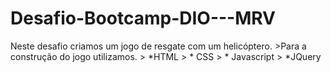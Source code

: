 # Desafio-Bootcamp-DIO---MRV
Neste desafio criamos um jogo de resgate com um helicóptero. >Para a construção do jogo utilizamos. > *HTML > * CSS > * Javascript > *JQuery
